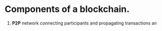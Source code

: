 # Components of a blockchain.
1. **P2P** network connecting participants and propagating transactions an
<!--stackedit_data:
eyJoaXN0b3J5IjpbODU1NDcxMjk3XX0=
-->